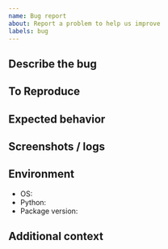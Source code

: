 ```yaml
---
name: Bug report
about: Report a problem to help us improve
labels: bug
---
```


## Describe the bug

## To Reproduce

## Expected behavior

## Screenshots / logs

## Environment
- OS:
- Python:
- Package version:

## Additional context
